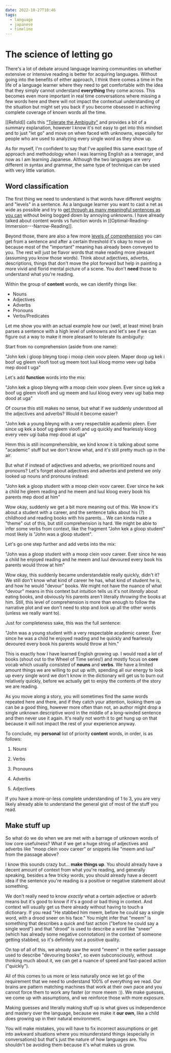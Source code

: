 ```yaml
---
date: 2022-10-27T10:46
tags:
  - language
  - japanese
  - timeline
---
```


# The science of letting go

There's a lot of debate around language learning communities on whether
extensive or intensive reading is better for acquiring languages. Without going
into the benefits of either approach, I think there comes a time in the life of
a language learner where they need to get comfortable with the idea that they
simply cannot understand **everything** they come across. This becomes even more
important in real time conversations where missing a few words here and there
will not impact the contextual understanding of the situation but might set you
back if you become obsessed in achieving complete coverage of known words all
the time.

[[Refold]] calls this ["Tolerate the Ambiguity"](https://refold.la/roadmap/stage-0/b/tolerate-ambiguity)
and provides a bit of a summary explanation, however I know it's not easy to get
into this mindset and to just "let go" and move on when faced with unknowns,
especially for people who are used to analyzing every single word as they show
up.

As for myself, I'm confident to say that I've applied this same exact type of
approach and methodology when I was learning English as a teenager, and now
as I am learning Japanese. Although the two languages are very different in
syntax and grammar, the same type of technique can be used with very little
variation.

## Word classification

The first thing we need to understand is that words have different weights and
"levels" in a sentence. As a language learner you want to cast a net as wide as
possible and try to [get through as many meaningful sentences as you can](https://jacobalbano.com/2020/06/13/read-fast-and-skip-things/)
without being bogged down by annoying unknowns. I have already talked about
content words vs function words in [[Optimal-Reading-Immersion---Narrow-Reading]].

Beyond those, there are also a few more [levels of comprehension](https://refold.la/roadmap/stage-2/a/levels-of-comprehension)
you can get from a sentence and after a certain threshold it's okay to move on
because most of the "important" meaning has already been conveyed to you. The
rest will just be flavor words that make reading more pleasant (assuming you
know those words). Think about adjectives, adverbs, descriptions, things that
don't move the plot forward but help in painting a more vivid and florid mental
picture of a scene. You don't **need** those to understand what you're reading.

Within the group of **content** words, we can identify things like:
 - Nouns
 - Adjectives
 - Adverbs
 - Pronouns
 - Verbs/Predicates

Let me show you with an actual example how our (well, at least mine) brain
parses a sentence with a high level of unknowns and let's see if we can figure
out a way to make it more pleasant to tolerate its ambiguity:

Start from no comprehension (aside from one name):

"John kek i gloop bleyng toop i moop clein voov pleen. Maper doop ug kek i boof
ug gleem vloofi toot ug meem toot luul kloog momo veev ugi baba mep dood t uga"

Let's add **function** words into the mix:

"John kek a gloop bleyng with a moop clein voov pleen. Ever since ug kek a boof
ug gleem vloofi and ug meem and luul kloog every veev ugi baba mep dood at uga"

Of course this still makes no sense, but what if we suddenly understood all the
adjectives and adverbs? Would it become easier?

"John kek a young bleyng with a very respectable academic pleen. Ever since ug
kek a boof ug gleem vloofi and ug quickly and fearlessly kloog every veev ugi
baba mep dood at uga"

Hmm this is still incomprehensible, we kind know it is talking about some
"academic" stuff but we don't know what, and it's still pretty much up in the
air.

But what if instead of adjectives and adverbs, we prioritized nouns and
pronouns? Let's forget about adjectives and adverbs and pretend we only looked
up nouns and pronouns instead:

"John kek a gloop student with a moop clein voov career. Ever since he kek a
child he gleem reading and he meem and luul kloog every book his parents mep
dood at him"

Wow okay, suddenly we get a bit more meaning out of this. We know it's about a
student with a career, and the sentence talks about his (?) childhood and
reading books with his parents... We can kinda make a "theme" out of this, but
still comprehension is hard. We might be able to infer some verbs from context,
like the fragment "John kek a gloop student" most likely is "John was a gloop
student".

Let's go one step further and add verbs into the mix:

"John was a gloop student with a moop clein voov career. Ever since he was a
child he enjoyed reading and he meem and luul devoured every book his parents
would throw at him"

Wow okay, this suddenly became understandable really quickly, didn't it? We
still don't know what kind of career he has, what kind of student he is, and how
he would "devour" books. We might not have the nuance of what "devour" means in
this context but intuition tells us it's not *literally* about eating books, and
obviously his parents aren't literally *throwing* the books at him. Still, this
level of comprehension is more than enough to follow the narrative plot and we
don't need to stop and look up all the other words (unless we really want to).

Just for completeness sake, this was the full sentence:

"John was a young student with a very respectable academic career. Ever since he
was a child he enjoyed reading and he quickly and fearlessly devoured every book
his parents would throw at him."

This is exactly how I have learned English growing up. I would read a lot of
books (shout out to the Wheel of Time series!) and mostly focus on **core**
vocab which usually consisted of **nouns** and **verbs**. We have a limited
amount things we are willing to put up with, spending all our energy to look up
every single word we don't know in the dictionary will get us to burn out
relatively quickly, before we actually get to enjoy the contents of the story we
are reading.

As you move along a story, you will sometimes find the same words repeated here
and there, and if they catch your attention, looking them up can be a good thing,
however more often than not, an author might drop a single unknown descriptive
word in the middle of a long-winded sentence and then never use it again. It's
really not worth it to get hung up on that because it will not impact the rest
of your experience anyway.

To conclude, my **personal** list of priority **content** words, in order, is as
follows:

1) Nouns

2) Verbs

3) Pronouns

4) Adverbs

5) Adjectives

If you have a more-or-less complete understanding of 1 to 3, you are very likely
already able to understand the general gist of most of the stuff you read.

## Make stuff up

So what do we do when we are met with a barrage of unknown words of low core
usefulness? What if we get a huge string of adjectives and adverbs like "moop
clein voov career" or snippets like "meem and luul" from the passage above?

I know this sounds crazy but... **make things up**. You should already have a
decent amount of context from what you're reading, and generally
speaking, besides a few tricky words, you should already have a decent idea if
the sentence you're reading is a positive or negative statement about something.

We don't really need to know *exactly* what a certain adjective or adverb means
but it's good to know if it's a good or bad thing in context. And context will
usually get us there already without having to touch a dictionary. If you read
"He stabbed him meem, before he could say a single word, with a drood sneer
on his face." You might infer that "meem" is something that describes a quick
and fast action ("before he could say a single word") and that "drood" is used
to describe a word like "sneer" (which has already some negative connotation) in
the context of someone getting stabbed, so it's definitely not a positive quality.

On top of all of this, we already saw the word "meem" in the earlier passage
used to describe "devouring books", so even subconsciously, without thinking
much about it, we can get a nuance of speed and fast-paced action ("quickly").

All of this comes to us more or less naturally once we let go of the requirement
that we need to understand 100% of everything we read. Our brains are pattern
matching machines that work at their own pace and you cannot force them to work
any faster (or more meem :)). We make guesses, we come up with assumptions, and
we reinforce those with more exposure.

Making guesses and literally making stuff up is what gives us independence and
mastery over the language, because we make it **our own**, like a child does
growing up in their natural environment.

You will make mistakes, you will have to fix incorrect assumptions or get into
awkward situations where you misunderstand things (especially in conversations)
but that's just the nature of how languages are. You shouldn't be avoiding them
because it's what makes us grow.
